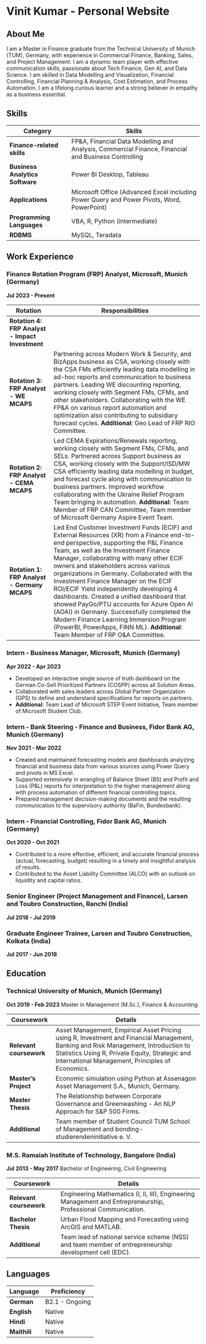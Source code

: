 # Vinit Kumar - Personal Website


## About Me

I am a Master in Finance graduate from the Technical University of Munich (TUM), Germany, with experience in Commercial Finance, Banking, Sales, and Project Management. I am a dynamic team player with effective communication skills, passionate about Tech Finance, Gen AI, and Data Science. I am skilled in Data Modelling and Visualization, Financial Controlling, Financial Planning & Analysis, Cost Estimation, and Process Automation. I am a lifelong curious learner and a strong believer in empathy as a business essential.

## Skills

| Category                     | Skills                                                                 |
|------------------------------|-----------------------------------------------------------------------|
| **Finance-related skills**   | FP&A, Financial Data Modelling and Analysis, Commercial Finance, Financial and Business Controlling |
| **Business Analytics Software** | Power BI Desktop, Tableau                                             |
| **Applications**             | Microsoft Office (Advanced Excel including Power Query and Power Pivots, Word, PowerPoint) |
| **Programming Languages**    | VBA, R, Python (intermediate)                                          |
| **RDBMS**                    | MySQL, Teradata                                                        |

## Work Experience

### Finance Rotation Program (FRP) Analyst, Microsoft, Munich (Germany)
**Jul 2023 - Present**

| Rotation | Responsibilities                                                                 |
|----------|----------------------------------------------------------------------------------|
| **Rotation 4: FRP Analyst - Impact Investment** |                                                                                  |
| **Rotation 3: FRP Analyst - WE MCAPS** | Partnering across Modern Work & Security, and BizApps business as CSA, working closely with the CSA FMs efficiently leading data modelling in ad-hoc reports and communication to business partners. Leading WE discounting reporting, working closely with Segment FMs, CFMs, and other stakeholders. Collaborating with the WE FP&A on various report automation and optimization also contributing to subsidiary forecast cycles. **Additional**: Geo Lead of FRP RIO Committee. |
| **Rotation 2: FRP Analyst - CEMA MCAPS** | Led CEMA Expirations/Renewals reporting, working closely with Segment FMs, CFMs, and SELs. Partnered across Support business as CSA, working closely with the Support/ISD/MW CSA efficiently leading data modelling in budget, and forecast cycle along with communication to business partners. Improved workflow collaborating with the Ukraine Relief Program Team bringing in automation. **Additional**: Team Member of FRP CAN Committee, Team member of Microsoft Germany Aspire Event Team. |
| **Rotation 1: FRP Analyst - Germany MCAPS** | Led End Customer Investment Funds (ECIF) and External Resources (XR) from a Finance end-to-end perspective, supporting the P&L Finance Team, as well as the Investment Finance Manager, collaborating with many other ECIF owners and stakeholders across various organizations in Germany. Collaborated with the Investment Finance Manager on the ECIF ROI/ECIF Yield independently developing 4 dashboards. Created a unified dashboard that showed PayGo/PTU accounts for Azure Open AI (AOAI) in Germany. Successfully completed the Modern Finance Learning Immersion Program (PowerBI, PowerApps, FINN ML). **Additional**: Team Member of FRP O&A Committee. |

### Intern - Business Manager, Microsoft, Munich (Germany)
**Apr 2022 - Apr 2023**

- Developed an interactive single source of truth dashboard on the German Co-Sell Prioritized Partners (COSPP) across all Solution Areas.
- Collaborated with sales leaders across Global Partner Organization (GPS) to define and understand specifications for reports on partners.
- **Additional**: Team Lead of Microsoft STEP Event Initiative, Team member of Microsoft Student Club.

### Intern - Bank Steering - Finance and Business, Fidor Bank AG, Munich (Germany)
**Nov 2021 - Mar 2022**

- Created and maintained forecasting models and dashboards analyzing financial and business data from various sources using Power Query and pivots in MS Excel.
- Supported extensively in wrangling of Balance Sheet (BS) and Profit and Loss (P&L) reports for interpretation to the higher management along with process automation of different financial controlling topics.
- Prepared management decision-making documents and the resulting communication to the supervisory authority (BaFin, Bundesbank).

### Intern - Financial Controlling, Fidor Bank AG, Munich (Germany)
**Oct 2020 - Oct 2021**

- Contributed to a more effective, efficient, and accurate financial process (actual, forecasting, budget) resulting in a timely and insightful analysis of results.
- Contributed to the Asset Liability Committee (ALCO) with an outlook on liquidity and capital ratios.

### Senior Engineer (Project Management and Finance), Larsen and Toubro Construction, Ranchi (India)
**Jul 2018 - Jul 2019**

### Graduate Engineer Trainee, Larsen and Toubro Construction, Kolkata (India)
**Jul 2017 - Jun 2018**

## Education

### Technical University of Munich, Munich (Germany)
**Oct 2019 - Feb 2023**
Master in Management (M.Sc.), Finance & Accounting

| Coursework | Details                                                                 |
|------------|-------------------------------------------------------------------------|
| **Relevant coursework** | Asset Management, Empirical Asset Pricing using R, Investment and Financial Management, Banking and Risk Management, Introduction to Statistics Using R, Private Equity, Strategic and International Management, Principles of Economics. |
| **Master’s Project** | Economic simulation using Python at Assenagon Asset Management S.A., Munich, Germany. |
| **Master Thesis** | The Relationship between Corporate Governance and Greenwashing - An NLP Approach for S&P 500 Firms. |
| **Additional** | Team member of Student Council TUM School of Management and bonding-studierendeninitiative e. V. |

### M.S. Ramaiah Institute of Technology, Bangalore (India)
**Jul 2013 - May 2017**
Bachelor of Engineering, Civil Engineering

| Coursework | Details                                                                 |
|------------|-------------------------------------------------------------------------|
| **Relevant coursework** | Engineering Mathematics (I, II, III), Engineering Management and Entrepreneurship, Professional Communication. |
| **Bachelor Thesis** | Urban Flood Mapping and Forecasting using ArcGIS and MATLAB. |
| **Additional** | Team lead of national service scheme (NSS) and team member of entrepreneurship development cell (EDC). |

## Languages

| Language | Proficiency                                                                 |
|----------|----------------------------------------------------------------------------|
| **German** | B2.1 - Ongoing                                                            |
| **English** | Native                                                                   |
| **Hindi** | Native                                                                     |
| **Maithili** | Native    
